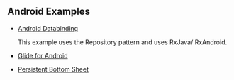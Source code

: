 Android Examples
------

* [Android Databinding](https://github.com/maurice-smith/playground/tree/master/android/examples/DataBindingEx)

    This example uses the Repository pattern and uses RxJava/ RxAndroid.
     
* [Glide for Android](https://github.com/maurice-smith/playground/tree/master/android/examples/GlideEx)
* [Persistent Bottom Sheet](https://github.com/maurice-smith/playground/tree/master/android/examples/bottomsheets)

